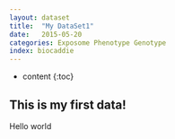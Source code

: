 ```yaml
---
layout: dataset
title:  "My DataSet1"
date:   2015-05-20
categories: Exposome Phenotype Genotype
index: biocaddie
---
```


* content
{:toc}

## This is my first data!

Hello world



